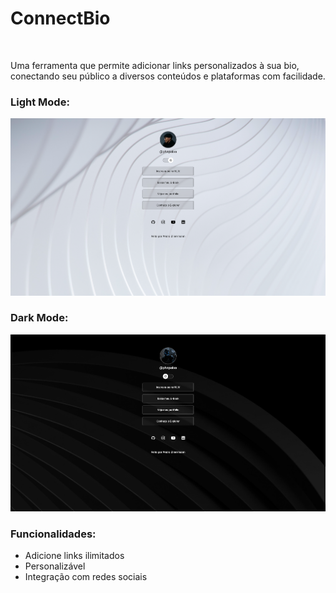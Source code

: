 <strong><h1>ConnectBio</h1></strong><br>

Uma ferramenta que permite adicionar links personalizados à sua bio, conectando seu público a diversos conteúdos e plataformas com facilidade.

<h3>Light Mode:</h3>
<img src="example-img-lightmode.png" alt="Imagem de Exmplo no Light Mode.">

<h3>Dark Mode:</h3>
<img src="example-img-darkmode.png" alt="Imagem de Exmplo no Dark Mode.">


<h3>Funcionalidades:</h3>
<ul>
  <li>Adicione links ilimitados</li>
  <li>Personalizável</li>
  <li>Integração com redes sociais</li>
</ul>



